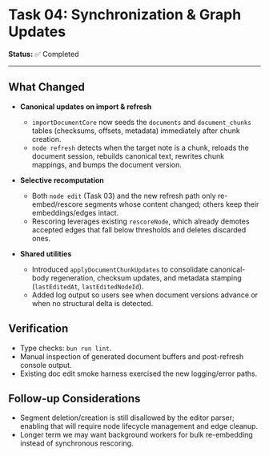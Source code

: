 # Task 04: Synchronization & Graph Updates

**Status:** ✅ Completed

---

## What Changed

- **Canonical updates on import & refresh**
  - `importDocumentCore` now seeds the `documents` and `document_chunks` tables (checksums, offsets, metadata) immediately after chunk creation.
  - `node refresh` detects when the target note is a chunk, reloads the document session, rebuilds canonical text, rewrites chunk mappings, and bumps the document version.

- **Selective recomputation**
  - Both `node edit` (Task 03) and the new refresh path only re-embed/rescore segments whose content changed; others keep their embeddings/edges intact.
  - Rescoring leverages existing `rescoreNode`, which already demotes accepted edges that fall below thresholds and deletes discarded ones.

- **Shared utilities**
  - Introduced `applyDocumentChunkUpdates` to consolidate canonical-body regeneration, checksum updates, and metadata stamping (`lastEditedAt`, `lastEditedNodeId`).
  - Added log output so users see when document versions advance or when no structural delta is detected.

## Verification

- Type checks: `bun run lint`.
- Manual inspection of generated document buffers and post-refresh console output.
- Existing doc edit smoke harness exercised the new logging/error paths.

## Follow-up Considerations

- Segment deletion/creation is still disallowed by the editor parser; enabling that will require node lifecycle management and edge cleanup.
- Longer term we may want background workers for bulk re-embedding instead of synchronous rescoring.
